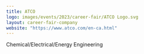 ```yaml
---
title: ATCO
logo: images/events/2023/career-fair/ATCO Logo.svg
layout: career-fair-company
website: "https://www.atco.com/en-ca.html"
---
```


Chemical/Electrical/Energy Engineering

